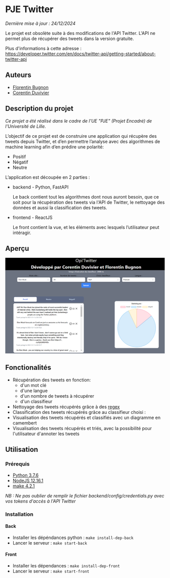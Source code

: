 # PJE Twitter

*Dernière mise à jour : 24/12/2024*

Le projet est obsolète suite à des modifications de l'API Twitter.
L'API ne permet plus de récupérer des tweets dans la version gratuite.

Plus d'informations à cette adresse : https://developer.twitter.com/en/docs/twitter-api/getting-started/about-twitter-api

## Auteurs

- [Florentin Bugnon](https://github.com/Florenpain)
- [Corentin Duvivier](https://github.com/Xwooz)

## Description du projet

*Ce projet a été réalisé dans le cadre de l'UE "PJE" (Projet Encadré) de l'Université de Lille.*

L’objectif de ce projet est de construire une application qui récupère des tweets depuis Twitter, et d’en permettre l’analyse avec des algorithmes de machine learning afin d’en prédire une polarité:
- Positif
- Négatif
- Neutre

L’application est découpée en 2 parties :
- backend - Python, FastAPI

    Le back contient tout les algorithmes dont nous auront besoin, que ce soit pour la récupération des tweets via l'API de Twitter, 
    le nettoyage des données et aussi la classification des tweets.

- frontend - ReactJS

    Le front contient la vue, et les éléments avec lesquels l’utilisateur peut intéragir. 

## Aperçu

![alt text](img/image.png)

## Fonctionalités

* Récupération des tweets en fonction:
    * d'un mot clé
    * d'une langue
    * d'un nombre de tweets à récupérer
    * d'un classifieur
* Nettoyage des tweets récupérés grâce à des [regex](https://fr.wikipedia.org/wiki/Expression_r%C3%A9guli%C3%A8re)
* Classification des tweets récupérés grâce au classifieur choisi :
* Visualisation des tweets récupérés et classifiés avec un diagramme en camembert
* Visualisation des tweets récupérés et triés, avec la possibilité pour l'utilisateur d'annoter les tweets

## Utilisation

### Prérequis

* [Python 3.7.6](https://www.python.org/downloads/release/python-376/)
* [NodeJS 12.16.1](https://nodejs.org/en/download/)
* [make 4.2.1](https://www.gnu.org/software/make/)

*NB : Ne pas oublier de remplir le fichier backend/config/credentials.py avec vos tokens d'accès à l'API Twitter*

### Installation

#### Back

* Installer les dépéndances python : `make install-dep-back`
* Lancer le serveur : `make start-back`

#### Front

* Installer les dépendances : `make install-dep-front`
* Lancer le serveur : `make start-front`



